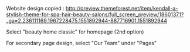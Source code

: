 Website design copied : http://preview.themeforest.net/item/kendall-a-stylish-theme-for-spa-hair-beauty-salons/full_screen_preview/18601371?_ga=2.236111169.1967228475.1551892944-887716901.1551892944

Select "beauty home classic" for homepage (2nd option)

For secondary page design, select "Our Team" under "Pages"

